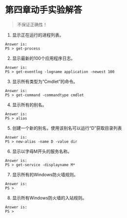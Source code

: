 # 第四章动手实验解答
> 不保证正确性！

1. 显示正在运行的进程列表。
```
Answer is:
PS > get-process
```
2. 显示最新的100个应用程序日志。
```
Answer is:
PS > get-eventlog -logname application -newest 100
```
3. 显示所有类型为“Cmdlet”的命令。
```
Answer is:
PS > get-command -commandtype cmdlet
```
4. 显示所有的别名。
```
Answer is:
PS > alias
```
5. 创建一个新的别名，使用该别名可以运行“D”获取目录列表
```
Answer is:
PS > new-alias -name D -value dir
```
6. 显示以字母M开头的服务名称。
```
Answer is:
PS > get-service -displayname M*
```
7. 显示所有的Windows防火墙规则。
```
Answer is:
PS > 
```
8. 显示所有Windows防火墙的入站规则。
```
Answer is:
PS > 
```
